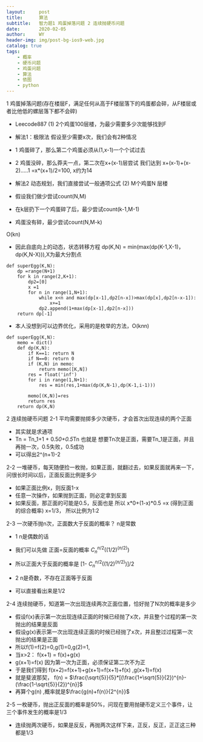 ```yaml
---
layout:     post
title:      算法
subtitle:   智力题1 鸡蛋掉落问题 2 连续抛硬币问题
date:       2020-02-05
author:     WY
header-img: img/post-bg-ios9-web.jpg
catalog: true
tags:
    - 概率
    - 硬币问题
    - 鸡蛋问题
    - 算法
    - 依图
    - python
---
```

<head>
    <script src="https://cdn.mathjax.org/mathjax/latest/MathJax.js?config=TeX-AMS-MML_HTMLorMML" type="text/javascript"></script>
    <script type="text/x-mathjax-config">
        MathJax.Hub.Config({
            tex2jax: {
            skipTags: ['script', 'noscript', 'style', 'textarea', 'pre'],
            inlineMath: [['$','$']]
            }
        });
    </script>
</head>

1 鸡蛋掉落问题(存在楼层F，满足任何从高于F楼层落下的鸡蛋都会碎，从F楼层或者比他低的螺层落下都不会碎)
- Leecode887
(1) 2个鸡蛋100层楼，为最少需要多少次能够找到F
- 解法1：极限法
假设至少需要x次，我们会有2种情况
- 1 鸡蛋碎了，那么第二个鸡蛋必须从(1,x-1)一个个试过去
- 2 鸡蛋没碎，那么莽夫一点，第二次在x+(x-1)层尝试
我们达到 x+(x-1)+(x-2).....1 =x*(x+1)/2=100, x约为14

- 解法2 动态规划，我们直接尝试一般通项公式
(2) M个鸡蛋N 层楼
- 假设我们做少尝试count(N,M)
- 在k层扔下一个鸡蛋碎了后，最少尝试count(k-1,M-1)
- 鸡蛋没有碎，最少尝试count(N,M-k)

O(kn)

- 因此自底向上的动态，状态转移方程 dp(K,N) = min(max(dp(K-1,X-1)，dp(K,N-X))),X为最大分割点
```
def superEgg(K,N):
    dp =range(N+1)
    for k in range(2,K+1):
        dp2=[0]
        x =1
        for n in range(1,N+1):
            while x<n and max(dp[x-1],dp2[n-x])>max(dp[x],dp2[n-x-1]):
                x+=1
            dp2.append(1+max(dp[x-1],dp2[n-x]))
    return dp[-1]
```
- 本人没想到可以边界优化，采用的是枚举的方法，O(k*n*n)
```
def superEgg(K,N):
    memo = dict()
    def dp(K,N):
        if K==1: return N
        if N==0: return 0
        if (K,N) in memo:
            return memo([K,N])
        res = float('inf')
        for i in range(1,N+1):
            res = min(res,1+max(dp(K,N-1),dp(K-1,i-1)))
        
        memo[(K,N)]=res
        return res
    return dp(K,N)
```

2 连续抛硬币问题
2-1 平均需要抛掷多少次硬币，才会首次出现连续的两个正面
- 其实就是求通项
- Tn = Tn_1+1 + 0.5*0+0.5*Tn 也就是 想要Tn次是正面，需要Tn_1是正面，并且再抛一次，0.5失败，0.5成功
- 可以得出2^(n+1)-2 

2-2 一堆硬币，每天随便捡一枚抛，如果正面，就翻过去，如果反面就再来一下，问很长时间以后，正面反面比例是多少
- 如果正面比例x，则反面1-x
- 任意一次操作，如果抛到正面，则必定拿到反面
- 如果反面，那正面的可能是0.5，反面也是
所以 x*0+(1-x)*0.5 =x (得到正面的综合概率)
x=1/3， 所以比例为1:2

2-3 一次硬币抛n次，正面数大于反面的概率？ n是常数
- 1 n是偶数的话
- 我们可以先做 正面=反面的概率 $C_{n}^{n/2}((1/2)^{(n/2)})$
- 所以正面大于反面的概率是 [1- $C_{n}^{n/2}((1/2)^{(n/2)})$]/2

- 2 n是奇数，不存在正面等于反面
- 可以直接看出来是1/2

2-4 连续抛硬币，知道第一次出现连续两次正面位置，恰好抛了N次的概率是多少
- 假设f(x)表示第一次出现连续正面的时候已经抛了x次，并且整个过程的第一次抛出的结果是反面
- 假设g(x)表示第一次出现连续正面的时候已经抛了x次，并且整过过程第一次抛出的结果是正面
- 所以f(1)=f(2)=0,g(1)=0,g(2)=1,
- 当x>2： f(x+1) = f(x)+g(x) 
- g(x+1)=f(x) 因为第一次为正面，必须保证第二次不为正
- 于是我们得到 f(x+2)=f(x+1)+g(x+1)=f(x+1)+f(x) ,g(x+1)=f(x)
- 就是斐波那契， f(n) = $\frac{\sqrt{5}}{5}*[(\frac{1+\sqrt{5}}{2})^{n}-(\frac{1-\sqrt{5}}{2})^{n}]$
- 再算个g(n) ,概率就是$\frac{g(n)+f(n)}{2^{n}}$

2-5 一枚硬币，抛出正反面的概率是50%，问现在要用抛硬币定义三个事件，让三个事件发生的概率是1/3
- 连续抛两次硬币，如果是反反，再抛两次这样下来，正反，反正，正正这三种都是1/3